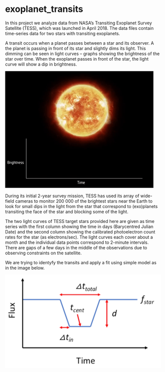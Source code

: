 # exoplanet_transits

In this project we analyze data from NASA’s Transiting Exoplanet Survey Satellite (TESS), 
which was launched in April 2018. The data files contain time-series data for two stars
with transiting exoplanets.

A transit occurs when a planet passes between a star and its observer. A the planet is passing in front of its star and slightly dims its light. This dimming can be seen in light curves – graphs showing the brightness of the star over time. When the exoplanet passes in front of the star, the light curve will show a dip in brightness.

![Alt text](Media/20191213_cheops-transit-method.gif)


During its initial 2-year survey mission, TESS has used its 
array of wide-field cameras to monitor 200 000 of the brightest stars near the Earth to look 
for small dips in the light from the star that correspond to (exo)planets transiting the face of 
the star and blocking some of the light.

The two light curves of TESS target stars provided here are given as time series with the
first column showing the time in days (Barycentred Julian Date) and the second column showing 
the calibrated photoelectron count rates for the star (as electrons/sec). The light curves each cover about a 
month and the individual data points correspond to 2-minute intervals. There are gaps of a few days in the middle of the observations due to observing constraints on the satellite. 

We are trying to identyfy the transits and apply a fit using simple model as in the image below. 

![Alt text](<Media/Screenshot 2023-07-07 142313.png>)